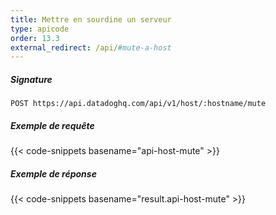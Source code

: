 ```yaml
---
title: Mettre en sourdine un serveur
type: apicode
order: 13.3
external_redirect: /api/#mute-a-host
---
```


##### Signature
`POST https://api.datadoghq.com/api/v1/host/:hostname/mute`
##### Exemple de requête
{{< code-snippets basename="api-host-mute" >}}
##### Exemple de réponse
{{< code-snippets basename="result.api-host-mute" >}}
